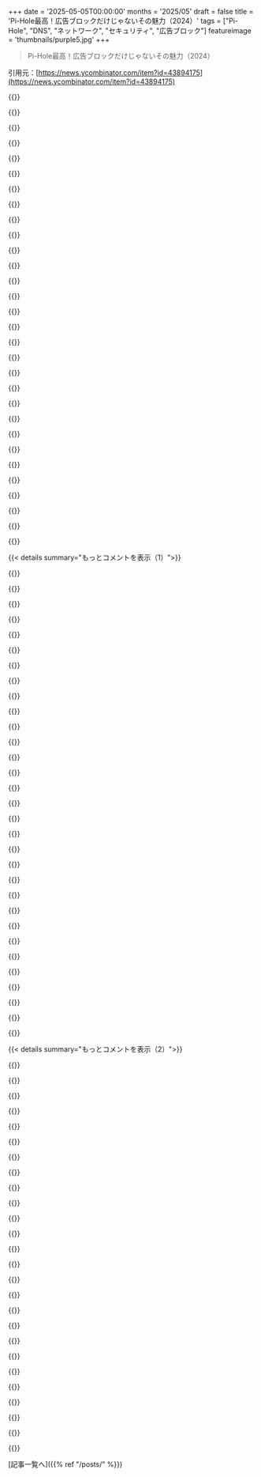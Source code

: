 +++
date = '2025-05-05T00:00:00'
months = '2025/05'
draft = false
title = 'Pi-Hole最高！広告ブロックだけじゃないその魅力（2024）'
tags = ["Pi-Hole", "DNS", "ネットワーク", "セキュリティ", "広告ブロック"]
featureimage = 'thumbnails/purple5.jpg'
+++

> Pi-Hole最高！広告ブロックだけじゃないその魅力（2024）

引用元：[https://news.ycombinator.com/item?id=43894175](https://news.ycombinator.com/item?id=43894175)




{{<matomeQuote body="Pi-Hole 長年使ってるけど、これなしじゃ生きられないわ。 Unbound と組み合わせて独自の再帰 DNS にして爆速だよ。 Smart TV とかの怪しい DoH/DoT 通信も OPNSense の firewall で全部 Pi-Hole に強制リダイレクト。 IoT も安全に管理できるし、外出先からは WireGuard VPN だけ。 最近の stats は Domains on List: 500k, Total queries: 43k, Queries Blocked: 17k, Percentage Blocked: 39%。 スマホも GrapheneOS でアプリも制限してるから、ログ消したばっかだけど低めかな。" userName="h4kunamata" createdAt="2025/05/06 02:55:22" color="#ff33a1">}}




{{<matomeQuote body="＞ DoT とか DoH をどうやって Pi-Hole に？<br>firewall でポート通してるみたいだけど、DoH って 443 使うじゃん？ Samsung が 443 で DoT とか使ったらどうなるの？特定の宛先だけ？<br>うちも似た設定だけど、Pi-Hole はやめて OPNSense の Unbound にリスト入れてる（あんま変わんなかったけど）。うちの Smart TV はひどすぎて抜線したわ（これで Dumb TV になって最高）。Chromecast 使おうと VLAN 分けてネットなしにしてみたけどダメだったな。" userName="vladvasiliu" createdAt="2025/05/06 06:17:29" color="#ff5c5c">}}




{{<matomeQuote body="前にシェアした labzilla.io のブログ見た？ firewall 設定は必須だよ。 443 全部じゃなくて、 public-dns.info のリストにあるパブリック DNS 宛てだけブロックするんだ。 Samsung QLED TV が Google:443 で DNS しようとしても OPNSense がブロックして Pi-Hole にリダイレクト（NAT もいるよ）。高い Smart TV を Dumb にしたくないしねw 電源入れると Pi-Hole のログがやばいことになるわ。 dig で Google:443 に飛ばしても Pi-Hole で見えるけど、ブラウザで開くと OPNSense がブロックする、みたいな。 853(DoT) は簡単ブロックだよ。" userName="h4kunamata" createdAt="2025/05/06 06:51:54" color="#ff33a1">}}




{{<matomeQuote body="うちも AdGuard と OPNSense で似た設定だよ。 DoH サーバーの IP リストなら、 dibdot/DoH-IP-blocklists にあるのも使えるよ（IPv6 もある）。" userName="illiac786" createdAt="2025/05/07 13:27:41" color="">}}




{{<matomeQuote body="それもいいけど、 public-dns.info のリストの方がずっと大きいよ。" userName="h4kunamata" createdAt="2025/05/07 23:26:05" color="">}}




{{<matomeQuote body="それもいいけど、 firewall で HTTP/S プロキシ立てて、他全部（ホワイトリスト以外）ブロックするってのはどう？" userName="silon42" createdAt="2025/05/06 11:39:23" color="">}}




{{<matomeQuote body="プロキシに対応してないデバイスもあるし、それだと UDP 通信（RTP とか QUIC とか）も全部ブロックすることになっちゃうよ。ネット使うのがすごく不便になると思う。" userName="illiac786" createdAt="2025/05/07 07:29:10" color="">}}




{{<matomeQuote body="Unbound と Pi-Hole を一緒に使う設定とか、DNS リクエストを全部強制リダイレクトするやり方で、分かりやすい最新ガイドないかな？前にやろうとしたけど、難しすぎて諦めたんだよね。" userName="dayone1" createdAt="2025/05/07 19:40:36" color="">}}




{{<matomeQuote body="前にリンクしたブログ（labzilla.io）見ればいいよ。強制するには firewall ルールが絶対必要。前は設定間違えてバイパスされちゃったんだよね。システムクラッシュで再構築した時に、正しいルールの場所が分かったんだ。シェアしたブログに全部書いてあるから、それ見れば大丈夫だよ。" userName="h4kunamata" createdAt="2025/05/07 23:22:51" color="#38d3d3">}}




{{<matomeQuote body="やってることはすごいしエラいと思うけど、61%もブロックされてないってことは、データまだ漏れてるってことだよ。追跡の精度は落ちるかもだけど、完全に防げてるわけじゃないよね。正確な線じゃなくて印象派の絵みたい、って感じかな。俺は Pollack の絵みたいに、全く追跡できない状態になりたいんだ。" userName="brewdad" createdAt="2025/05/06 05:53:21" color="">}}




{{<matomeQuote body="君の言いたいことはわかるよ。俺には全部の99%をブロックする必要はないんだ。<br>例えば、銀行アプリとかGoogle使って通知送ってるのが多いから、全部ブロックし始めたら何も使えなくなるよ。まあ、君みたいにもっとブロックできるのはすごいけど、俺はそこまでしてないな。ブロックするのに夜を徹したこと何回もあるけどね（笑）Redditは、static.reddit.comをブロックしたせいで今家で見れないんだ。<br>API問題以来、全然使わなくなったけど、前は毎日何時間も無駄にしてたからね。正直、やめて超ハッピーだよ（笑）唯一諦めたのはYouTubeだね。YouTube Premiumには価値があると思ってる。<br>Spotifyはマジで最悪。YouTube MusicはDJリミックスとか古い音楽とか、他では聴けない音楽が聴けるし、オフライン再生もできるけど、Spotifyはダメだったね。俺はYouTubeしか見ないよ。テレビニュースは今は全く役に立たないね。しっかりしたニュースチャンネルもあるし、とにかく、広告ブロックして無料版使うよりは、お金払って見てるよ。<br>だってさ、広告ありで音楽聴くとか無理でしょ？勘弁してよ（笑）" userName="h4kunamata" createdAt="2025/05/06 07:03:25" color="">}}




{{<matomeQuote body="HNによくいる「もうPi-Hole持ってるわ」って人向けに言うと、ローカルDNSを迂回するアプリやデバイス（例えばNew York TimesアプリはハードコードされたDNSサーバーを使うみたい）を修正するiptablesの設定が本文（TFA）に載ってるから読んでみて。試してないけど、これは良さそうだよ。<br>追記：返信で、ネットワーク作業があんまり得意じゃない俺はこの件で間違ってるかも、って言われたわ。だから、話半分で聞いてくれ。" userName="mikestew" createdAt="2025/05/05 15:52:09" color="">}}




{{<matomeQuote body="まあ、心配しないで。ブラウザとかはみんなDNS-over-HTTPSに移行してて、このレベルの制御はバイパスしてきてるから。ネットワークにTLS終端プロキシを置くか、このイタチごっこは諦めるしかないね。" userName="wang_li" createdAt="2025/05/05 16:23:26" color="#ff5c5c">}}




{{<matomeQuote body="ハードコードされたDoHサーバーに依存するやつも増えてて、ブロックやリダイレクトがますます難しくなってるよ。ルーターでPi-HoleやAdguard Homeを動かして、特定のリストに基づいてブロックする必要があるね（つまり[1]）。[1] https://github.com/dibdot/DoH-IP-blocklists" userName="elashri" createdAt="2025/05/05 16:04:55" color="#45d325">}}




{{<matomeQuote body="君が言うこのイタチごっこでは、今の「動き」は既知のDoHサーバーに対応するIPの厳選リストってことだけど、それはそれで良いとしてさ…<br>もし敵が、通信したい普通のホスト名（例: endpoint.samsung.com）と同じホスト名でDoHリクエストにも応答することにしたら、それってもう勝ち確の動きじゃない？<br>例えば、あるアプリやアプライアンスがendpoint.samsung.comにHTTPSで通信する場合、同じendpoint.samsung.com宛てのDoHリクエストをどうやってブロックするの？" userName="rsync" createdAt="2025/05/05 19:03:58" color="#ff5733">}}




{{<matomeQuote body="確かに、DoHはアメリカのめちゃくちゃニッチな問題、つまりプロバイダがユーザーのDNSログを売る能力があったことへの解決策だったんだよね。プライバシー保護がある普通の国ではそもそもそんなことはないんだ。<br>このモデルだと、DoHはローカルDNS制御を回避するから悪いことなんだよ。<br>アプリが常に独自の仕組みを使ったりサーバーをハードコードしたりできるのはわかるけど、DoHが救世主みたいに見られてるのが嫌なんだよね。ヨーロッパのユーザーには何のメリットもないし、デメリットしか増やしてないのに。" userName="wkat4242" createdAt="2025/05/05 22:21:32" color="#ff5c5c">}}




{{<matomeQuote body="公平に見て、Pi-Holeを動かすくらいギークな人なら、ブラウザでDoHをオフにする設定オプションを見つけるのに苦労することはないだろうね。" userName="gbuk2013" createdAt="2025/05/05 16:29:22" color="">}}




{{<matomeQuote body="あなたのコメント意味不明なんだけど。DoHプロバイダは依然としてリクエストをログして売れるからね。<br>DoHは中間者があなたのリクエストを盗み見たり、応答を偽造したりするのを防ぐものだよ。HTTPSと全く同じ。<br>2025年にインターネット経由で何かを平文で送るのは、もう犯罪的な過失だよ。" userName="diogocp" createdAt="2025/05/06 01:31:04" color="#ff33a1">}}




{{<matomeQuote body="ブラウザでDoHをオフにするんじゃなくて、広告ブロッカーをインストールしろよ。DNSブロックリストのポイントは、スマホとかテレビとか、設定できないデバイスの広告を取り除くことなんだから。" userName="int0x29" createdAt="2025/05/05 18:02:33" color="#ff33a1">}}




{{<matomeQuote body="DNSトラフィックを暗号化するのにHTTPSは必須じゃないんだよね。DNS-over-TLSは存在するけど、DNS-over-HTTPSに比べて全然普及してない。たぶん理由は、HTTPSトラフィックが全部ポート443を通るから、「検閲」が難しくなるんだと思う。DNSトラフィックが普通のウェブトラフィックと少し区別しにくくなるからね。<br>DNSパケットをHTTPペイロードにカプセル化するのは、どうも奇妙に感じるな。なんかDOCSISに似てる気がする。あれはイーサネットフレームをMPEG-2 Transport Streamパケットにカプセル化してるんだ（冗談じゃないよ）。" userName="koito17" createdAt="2025/05/06 01:57:26" color="#ff5c5c">}}




{{<matomeQuote body="DNSインターセプションをマジでやるならさ、<br>a) IPv4 onlyはもう終わってるってことにして（ってふりをして）、Aレコードのルックアップは受け付けないようにするんだ。<br>b) AAAAルックアップごとに新しいIPv6アドレスを返して、それを実際のアドレスにNATする（これでNAT64も使えるから、クライアントがIPv4ホストに繋がるようにできる）。<br>で、クライアントには設定したIPv6アドレスにだけ接続させる。<br>もし誰かがDNS以外でアドレス解決を忍び込ませても、クライアントは接続できなくなるってわけ。<br>（これ、めっちゃめんどくさいけど、まあそういうもんだよ）" userName="toast0" createdAt="2025/05/05 22:40:22" color="#ff33a1">}}




{{<matomeQuote body="80と443以外のポートはデフォルトでブロックされてるし、HTTPS越しの何でもかんでも通信も時間の問題だね。ちゃんと設定したTLS MITMプロキシがあれば、証明書ピン留めだけが覗き見を防げるけど、それだと接続もできなくなる。だから、セキュリティやプライバシー的には勝ちかもしれないけど、もし自分がそういう環境の中から安全なネットワークにVPN接続する必要があるなら、オープンインターネットとしては負けって言えるかもね…。" userName="baq" createdAt="2025/05/06 05:36:56" color="#ff5733">}}




{{<matomeQuote body="いや、それは修正方法じゃないし、そのiptablesの設定はルーターの上だよ。Port 53のDNSリクエストしかキャッチできない。ルーターじゃできないDoHはキャッチできないよ、それにはファイアウォールが必要だね。" userName="bongodongobob" createdAt="2025/05/05 17:32:53" color="#38d3d3">}}




{{<matomeQuote body="ポート番号で特定のプロトコルが決まるわけじゃないよ。Port 443で好きなこと何でも動かせる。あとさ、俺も全部HTTPSで動かすのはマジで悪いアイデアだと思う。でも、そうはならないと思うけどね。" userName="wkat4242" createdAt="2025/05/06 10:20:24" color="">}}




{{<matomeQuote body="勝手にUDP/TCPポートを開けるアプリ？それってApp Storeのポリシーで却下されるべきじゃないの？" userName="silverwind" createdAt="2025/05/05 16:11:14" color="">}}




{{<matomeQuote body="＞ 例えば、New York Timesアプリは独自にハードコードされたDNSサーバーを使ってるみたいだね。試してないけど、TFAにはその修正方法があるように見えるって。<br>TFAのあのコマンドは、Port 53のトラフィックをPi-Holeにリダイレクトするだけだから、アプリが独自の名前解決をするのを防ぐには不十分だよ。例えば、TelegramアプリにはDNS-over-HTTPSが内蔵されてるけど、あのiptablesチェーンじゃ何もできないんだ。" userName="ignoramous" createdAt="2025/05/05 16:02:23" color="#ff5733">}}




{{<matomeQuote body="証明書ピン留めって、最初の選択肢も無くしちゃうの？自分のトラフィックを検査するのがもうダメになるシステムになっていくのかな、何か見落としてる回避策ってある？" userName="mikevin" createdAt="2025/05/05 17:22:39" color="">}}




{{<matomeQuote body="できるよ。でもクライアント側の企業プロキシ/ファイアウォールは、本当にそうさせたくないと思ってるんだよね。まぁ、そういうもんだよ。" userName="baq" createdAt="2025/05/06 12:00:08" color="">}}




{{<matomeQuote body="残念！私はfortinet持ってるけど、これができるんだ…。あ、でもTLS 1.1までだったかな、それに遅いんだよね。ソフトウェアの名前忘れちゃったけど、前は終了させて再暗号化するツールがいくつかあったな。でもね、dnssecはそれ自体がまた別の課題なんだよ。" userName="notarealllama" createdAt="2025/05/05 16:29:21" color="">}}




{{<matomeQuote body="ていうか、今はもう自分のウェブブラウザすら完全にコントロールできないし、広告ブロッカーもどんどん弱体化してるんだよね。これはもう大変な苦戦だよ、マジで。" userName="hnuser123456" createdAt="2025/05/05 20:11:29" color="">}}




{{< details summary="もっとコメントを表示（1）">}}

{{<matomeQuote body="俺んちはAdguardに加えてZenarmorも動かしてるよ。これはDoHトラフィックを検知して遮断できるんだ。有料だけど、DoHが心配ならこれが一番簡単なブロックツールだと思う。うちでDoHを使おうとするのはパートナーのiPhoneだけだな。何度か試して失敗すると、trackerをブロックしてくれるAdguard DNSを使ってくれるよ。" userName="pimeys" createdAt="2025/05/05 21:56:43" color="#785bff">}}




{{<matomeQuote body="そういえば、piholeが落ちたらネットワークおかしくならない？前はワークステーションでDNS上書きしてたけど、そのiptables設定だと許可されてないDNSトラフィック全部ブロックしちゃうよね？" userName="tenacious_tuna" createdAt="2025/05/06 03:40:34" color="">}}




{{<matomeQuote body="AAAAルックアップごとに新しいIPv6アドレスを返して、それを実際のアドレスにNATする（NAT64でクライアントがIPv4ホストに繋がるようにできる）。<br>この技術はうちのAndroidファイアウォールアプリでまさに使ってるんだよ。クライアントのAAAA/Aリクエストなんて月に3.5万件も超えないから、IPv4もできる（ドメインのハッシュ値をRFC6598の予約サブネットにマッピング）。<br>あと（もっとシンプルに）ユーザー設定のリゾルバが名前解決しなかったIPへの接続を全部ドロップする機能もある。＞ （これ大変だろうけど、まあそういうもんだよね）<br>まったくだ。" userName="ignoramous" createdAt="2025/05/05 23:54:43" color="#ff33a1">}}




{{<matomeQuote body="このイタチごっこは続くね。次の世代はself hostedなarchive.phみたいなホストが出てきて、全部読み込ませてからPDFとかWeb 1.0みたいなファイルにまとめてくれるんじゃないかな。よく見るやつをプリロードしてくれるブラウザ拡張とか、需要に応じてレンダリング済みのサイトをまとめてtorrentで共有するサービスとかでもいいな。<br>追記：AIは嫌いだけど、広告を全部花の絵に置き換えてって言えたら最高だね。" userName="gosub100" createdAt="2025/05/05 23:14:20" color="#38d3d3">}}




{{<matomeQuote body="それはそうなんだけど、ホームネットワーク上の全デバイスでDoHを無効にしたいんだよね。ほとんどのデバイスは直接設定変更できないし。" userName="freedomben" createdAt="2025/05/05 17:58:02" color="">}}




{{<matomeQuote body="それはThe Internet Junkbusters ProxyとかPrivoxyがめっちゃ得意だったことだね。" userName="DrillShopper" createdAt="2025/05/06 02:00:11" color="">}}




{{<matomeQuote body="それからamazon sidewalkってのもあるけど、これはテレビのwifi基板引っこ抜くしかないらしいよ。" userName="woleium" createdAt="2025/05/05 18:52:00" color="">}}




{{<matomeQuote body="FirefoxではAdBlockersは無効化されてないよ。" userName="Larrikin" createdAt="2025/05/06 00:39:28" color="">}}




{{<matomeQuote body="”ブラウザでオフにしちゃダメ。自分で設定できるならad blocker入れなよ。DNS block listsのポイントは、スマホやTVとか設定できないものの広告を消すことだよ。”<br>そうそう、それに…<br>広告をブロックするだけじゃないんだよ。自分でコントロール/設定できないデバイスのいろんなtrackerとか、いらないこっそりした”telemetry”とか”updates”もブロックするためなんだ。" userName="nobody9999" createdAt="2025/05/05 21:03:16" color="#45d325">}}




{{<matomeQuote body="マシンをコントロールできるなら、努力次第でpinningはいつも破れるよ。でもIoTデバイスとなると、うん、もうそうなってるね。" userName="jcalvinowens" createdAt="2025/05/06 16:56:02" color="">}}




{{<matomeQuote body="ブラウザの設定でDoHを防いで会社のDNSを使わせるようにできるんだって。俺はPi経由でトラフィック流すために、全部のブラウザでこの設定してるよ。Pi-HoleじゃなくてunboundをPiで直接動かしてるんだけど、unboundの方が最初は設定大変だけど、Pi-Holeより機能多いんだ。例えばunboundならブロックリストでワイルドカードも使えるしね。<br>もちろん、ファイアウォールレベルで既知のDoHサーバー全部ブロックしたり、ルーターにPiをDNSとして使うように強制したりするのと併用しても全然大丈夫だよ。" userName="TacticalCoder" createdAt="2025/05/06 01:18:48" color="#45d325">}}




{{<matomeQuote body="ブレーカーが何回か落ちて、ルーターが壊れちゃったんだ。もう10年近く前のルーターだから、別に驚かないけどね。<br>そのせいでPi-Holeも一時的に使えなくなってるんだ。<br>Pi-Holeで”インターネットと戦う”のに時間かけてたけど、今回壊れてみて、もっと少ないウェブサイトだけ見て、あんまり接続機器を持たずに、外で作業したり本読んだりする方がいいなって感じてるよ。<br>Javascriptブロックもかなり効果あるけど、結局、変なウェブサイトとかウェブアプリとかを避けるのが唯一の長期的な解決策な気がするな。" userName="everdrive" createdAt="2025/05/05 20:20:56" color="">}}




{{<matomeQuote body="俺も”技術との付き合い方を間違えてる”って強く感じてる一人だよ。よくネタにもなるけど、技術が私たちのためにあるんじゃなくて、私たちが技術のためにあるみたいになっちゃってるよね。<br>君のアプローチいいと思うな。技術とは軽く付き合う感じで、役立つところで使って、そうじゃないところは無視するってやつ。<br>もちろん、無視できない時は難しいんだけどね、それもまた大変なことだよね。" userName="mberlove" createdAt="2025/05/06 17:16:40" color="">}}




{{<matomeQuote body="Pi-holeがたまに普通のウェブサイト見れなくしちゃうこと、みんなどう対処してる？<br>数ヶ月使ってたんだけど、ある日支払いサイトにログインしようとして30分もダメで、Pi-hole動いてたの思い出したんだ。<br>特定のURLをホワイトリストに入れればいいのは分かってるんだけど、その時は諦めてPi-hole止めちゃったよ。" userName="vagab0nd" createdAt="2025/05/12 01:58:45" color="">}}




{{<matomeQuote body="まず、これはPi-Holeへの不満じゃなくて、企業が広告を組み込む方法への不満ね。<br>Pi-Hole使ってて困るのが、広告がないと動かないサービス（Paramount+とか）や、Google検索の広告リンクが機能しないこと。<br>これらの回避策知ってる人いる？Pi-Hole自体は本当に気に入ってるんだけどね。(友達に”黙ってろ”って言われるけど笑)<br>追記：記事に書いてたホワイトリスト登録とか、Google広告については広告ブロッカーを再度入れるのがいいかもって思った。" userName="xracy" createdAt="2025/05/05 18:10:21" color="#ff5c5c">}}




{{<matomeQuote body="EdgeブラウザにuBlock Origin入れたら、YouTubeも広告なしで完璧に見れるよ。" userName="chihuahua" createdAt="2025/05/05 18:18:19" color="">}}




{{<matomeQuote body="Firefoxもちゃんと動くよ。俺のuBlockでは1020万件ブロックしてるけど、YouTubeとか他のサイト全部、広告なしで完璧に見れてる。" userName="squigz" createdAt="2025/05/05 23:53:17" color="">}}




{{<matomeQuote body="YouTubeが壊れたのは、多分 `jnn-pa.googleapis.com` がブロックリストに入ってたからじゃないかな。これを「Exact allow」リストに追加するといいよ。<br>`googleadservices.com` も許可できるけど、俺的にはやりすぎだと思うな。俺はそういう（広告）結果はクリックしない習慣がついたよ。" userName="happyhacks" createdAt="2025/05/06 03:22:52" color="#38d3d3">}}




{{<matomeQuote body="あと、YouTubeにログインしないでおくのも、広告ブロッカー対策を避けるのには有効みたいだよ。今のところはね。" userName="bluescrn" createdAt="2025/05/06 08:27:22" color="#785bff">}}




{{<matomeQuote body="あれを直すにはさ、Pi-HoleのUIからログを見て、ブラウザの邪魔してるドメインをホワイトリストに入れればいいんだよ。Googleの検索広告の問題も俺はすぐ直せたんだ。他のサービスが依存してるやつも、また探してホワイトリストに入れれば、そんな難しくないよ。残念ながら、Pi-Holeですべてを止められるわけじゃないんだけどね。" userName="NoPicklez" createdAt="2025/05/06 03:35:37" color="#45d325">}}




{{<matomeQuote body="それも一つの手だよね、うん。でもさ、今の世の中で敵対的じゃない製品見つけるのってマジ難しいんだよ。だいたい、どれくらい敵対的か、そして自分がそれに耐えられるか、またはコントロールできるかの問題になるんだよね。" userName="NoPicklez" createdAt="2025/05/08 03:07:43" color="">}}




{{<matomeQuote body="Googleの問題だけど、俺は過去2週間Kagiを検索ツールとして使ってて、すげー気に入ってるんだ。広告なしで最高の結果だし、パーソナライズもできるんだよ。今は無料版だけど、たぶんすぐ課金すると思う。" userName="perdomon" createdAt="2025/05/06 13:54:36" color="#ff5733">}}




{{<matomeQuote body="コストと簡単さで言えば、俺的にはNextDNSの方が断然楽だよ。スマホとかPCに気の利いたアプリがあって、外出先でもオンオフできるし、ルーターにも設定できるんだ。技術詳しくない家族とかにも優しくてマジ楽。" userName="itchyouch" createdAt="2025/05/05 16:42:29" color="#ff5733">}}




{{<matomeQuote body="俺は自分のデバイスはもちろん、技術詳しくない家族のTVとかスマホでも使ってるんだよね。でも心の奥底で、いつかあいつらが態度変えてデータ業者に売って、俺の通信履歴が全部そこに集められるんじゃないかって予感がするんだ。前は安いVPSで個人用のAdGuard-Homeを動かしてたんだけど、NextDNSが非推奨にしてからやめちゃったんだ。また動かし始めなきゃいけないかもなー。" userName="n_ary" createdAt="2025/05/05 18:36:43" color="#785bff">}}




{{<matomeQuote body="俺、数年前にPi Hole試したんだ。最近NextDNSを知って、自宅のルーターを設定して使ってみたら、ワオ、マジでずっと簡単だわ。" userName="glial" createdAt="2025/05/06 01:57:06" color="">}}




{{<matomeQuote body="NextDNSは、ブロックを簡単にオンオフできるアプリを探してる人には答えにならないよ。iOSとiPadOSのNextDNSアプリは5年近く更新されてなくて、オンオフスイッチが壊れてるんだ（これは俺が何年も悩まされてるから分かる）。iOS/iPadOSでアプリ使うなら（VPNプロファイルじゃなくて）、NextDNSがオンか知りたかったらいつでもtest.nextdns.ioをブラウザで開いて、「unconfigured」か特定のエンドポイントが表示されるか確認しなきゃダメ。俺にとっては、これでランダムに動いたり動かなかったりするのが証明されちゃった感じ。" userName="AnonC" createdAt="2025/05/06 02:58:24" color="#ff5733">}}




{{<matomeQuote body="俺はPi-hole大好きなんだけど、彼が155ドルのキットとキーボード、マウス、モニター推奨してるのにマジビックリしたわ。俺のPi-holeはPi Zero 2Wで動いてて、電源はUSB接続。設定は全部SSHでやって、費用は25ドルくらいだった。ネットワーク設定できるなら、SSHも絶対分かるはずだよ。" userName="perdomon" createdAt="2025/05/06 12:06:07" color="#38d3d3">}}




{{<matomeQuote body="FWIW、Pi Zero 2ですらオーバースペックだよ。俺のPi-holeは、初代のPi Zeroに同じmicroSDカード使って、ルーターのUSBポートから電気もらって3年近く動いてるもん。" userName="sgbeal" createdAt="2025/05/06 16:09:18" color="#ff33a1">}}




{{<matomeQuote body="オリジナルの Pi zero に USB Ethernet つけても普通に動くよ。" userName="tonymet" createdAt="2025/05/06 14:07:26" color="#38d3d3">}}




{{<matomeQuote body="1. それ全くその通りなんだけど、見つけにくかったんだよね。<br>2. 最初は WiFi で DNS やるの躊躇してたんだけど、コメント読んだらみんな全然問題ないみたいで。うちのもルーターのすぐ隣で半年動いてるけど、全然遅延とかないから大丈夫だと思うよ。" userName="perdomon" createdAt="2025/05/06 15:00:09" color="#785bff">}}

{{</details>}}




{{< details summary="もっとコメントを表示（2）">}}

{{<matomeQuote body="＞ WiFi で DNS やるの躊躇してたんだけど、コメント読んだらみんな全然問題ないみたいで<br>ぶっちゃけ、それ俺も最初の懸念だったんだ。ほぼ３年経つけど、Pi-Hole を WiFi 経由で動かしてて一度も問題起きたことないよ。" userName="sgbeal" createdAt="2025/05/06 16:11:09" color="#38d3d3">}}




{{<matomeQuote body="使えるのは合ってるけど、DNS は低遅延が一番重要なサービスなんだよね。干渉のない良い WiFi なら平均 2ms、標準偏差 0.2-0.4ms の ping 分布が得られる。Ethernet は平均 0.2ms、標準偏差 0.01 SD。<br>問題になるのは外れ値で、電波干渉があると起こる。WiFi は基地局が干渉回避のためにバンドを移動するダイナミックなシステムだからね。" userName="tonymet" createdAt="2025/05/06 17:01:23" color="#45d325">}}




{{<matomeQuote body="＞ 干渉のない良い WiFi なら平均 2ms、標準偏差 0.2-0.4ms の ping 分布が得られる<br>俺は家庭内 LAN の用途では、これらの速度に機能的な差はないと思うな。どっちの値も人間が違いを知覚できるレベルよりはるかに低いし。" userName="sgbeal" createdAt="2025/05/07 10:14:53" color="#ff33a1">}}




{{<matomeQuote body="同意だけど、テストしないと分からないよ。Ethernet の結果はケーブルが悪くない限りアプリ間でめちゃくちゃ安定してる。WiFi は同じ場所でも日によって10000倍とか変動する可能性があるんだ。" userName="tonymet" createdAt="2025/05/07 17:09:37" color="#ff5733">}}




{{<matomeQuote body="大体は大丈夫だけど、特殊なケースだけね。初代 zero W と 2.4GHz ラジオだと、電子レンジがマジで干渉源だった。<br>USB は実験として使ってただけで、普通の zero を他にどうしたらいいか分からなかったんだ。<br>5ドルのボードがこんなにうまく動くなんてすごいね！君の投稿見れて嬉しかったよ。" userName="tonymet" createdAt="2025/05/06 16:57:40" color="#ff5c5c">}}




{{<matomeQuote body="俺が欲しいのは Pi-Hole の上にファイアウォールみたいな機能だな。Pi-Hole 経由じゃない接続や、ブロック対象ドメインに解決される RDNS はブロックしたい。DoH とかでネットワーク制御回避するデバイスが増えたけど、ルーティングは必要だから遮断は可能なんだ。" userName="iramiller" createdAt="2025/05/05 19:57:46" color="#45d325">}}




{{<matomeQuote body="記事の著者だよ（mpweiher さん、投稿ありがとう）。Pi-Hole は、間違いなく、うちの家庭で最高のインフラ投資だった。今、200万以上のドメインをブロックしてるけど、パフォーマンスはすごく良いよ。" userName="dend" createdAt="2025/05/05 20:14:38" color="#45d325">}}




{{<matomeQuote body="なんで DNS レベルでしかブロックしない Pi-hole をわざわざ使うのか、全然理解できないな。DOM レベルでブロックできる uBlock Origin を使えばいいのに。uBlock Origin の方がセットアップ簡単だし安いし、メンテも少ないし、もっと効果的だよ。" userName="jstanley" createdAt="2025/05/05 16:22:25" color="#38d3d3">}}




{{<matomeQuote body="Pi-holeならスマートデバイス（TVとか食洗機とか）のテレメトリもブロックできるし，スマホが繋がるVPN上で動かせば，スマホアプリの広告やトラッキングもブロックできるんだよ．記事にも書いてあったけど，Pi-holeはブラウザの広告ブロックを補完するもので，置き換えるもんじゃないからね．" userName="dvratil" createdAt="2025/05/05 16:36:56" color="#45d325">}}




{{<matomeQuote body="俺はそういうデバイス，ネットに繋がないだけだけどね．" userName="timbit42" createdAt="2025/05/05 18:01:36" color="">}}




{{<matomeQuote body="TVでYouTube見たい人もいるんだって．" userName="ThrowawayTestr" createdAt="2025/05/05 18:45:08" color="">}}




{{<matomeQuote body="俺はTVでYouTube見てるよ．FirefoxとuBlock Origin使ってね．TVにノートPC繋いでBluetoothキーボード使ってるんだ．今まで見たどのスマートTVより，全然いい体験だよ．" userName="jstanley" createdAt="2025/05/05 18:51:14" color="#45d325">}}




{{<matomeQuote body="なんで一部の人がそのセットアップやりたくないのか，正直わかんないの？" userName="Mashimo" createdAt="2025/05/06 08:13:32" color="">}}




{{<matomeQuote body="いや，反対する理由がバカげてるね．Firefoxの体験はどんなスマートTVアプリより全然いいし，簡単でしっかり広告ブロックもできるんだから．なんでみんなやりたがらないのか一番の推測は，宣伝されてないことはやらないように条件づけられてるせいかも．ノートPCをTVに繋いで最高のスマートTV体験をしよう，なんて広告誰も出してないからね．" userName="jstanley" createdAt="2025/05/06 10:25:55" color="#ff5733">}}




{{<matomeQuote body="いいところは言われなくてもわかるよ，理解してる．でも，ソファに座ってスマホでいい動画見つけて，ボタン一つでTVで見たいって人がいる理由もわかるんだ．PCの起動時間もアップデートもなしで，寝ながらキーボード入力とかしたくないんだよ．ファンレスPC買ってunattended-upgrades付きのLinux入れて，もっとすごいのできるってのもわかる．でも，ほとんどの人はやり方知らないか，そんな面倒なことはしたくないんだよ．" userName="Mashimo" createdAt="2025/05/06 11:23:31" color="#ff5733">}}




{{<matomeQuote body="俺の場合はこれが理由かな：<br>ー スマホアプリ，TV，Safari，Chromeの中で動いてほしいから<br>ー Chromeの拡張機能を信用できないから．広告ブロッカー入れる時に，ブラウザに表示される全部読める可能性あるよ，ってめっちゃ怖い警告が出るんだ．<br>こういう拡張機能は途中で持ち主が変わって，新しいコード送られるリスクもある．銀行やメールの画面を勝手に送られるのはイヤなんだよ．" userName="FredPret" createdAt="2025/05/05 17:24:40" color="#785bff">}}




{{<matomeQuote body="それに，ほとんどの人がリビングに置きたいと思ってるよりずっと大げさなんだよ．うちの奥さんは，たまにYouTubeに広告が出るくらいなら，変なパソコンがずっと繋がってる方がイヤだって言ってる．片手で操作できるリモコンより扱うのが難しいってのもあるしね．" userName="dividedcomet" createdAt="2025/05/05 19:14:46" color="#ff33a1">}}




{{<matomeQuote body="”ブラウザに表示される全部読める可能性あるよ”<br>ブロッカーがページの中身見れなかったら，どうやって動くのかわかんないけどね…" userName="swiftcoder" createdAt="2025/05/05 17:34:53" color="">}}




{{<matomeQuote body="uBlockはブラウザ専用だから、他のアプリやスマートデバイス、ゲーム機には効かないんだよね。だから両方使うのが一番いいよ。" userName="crtasm" createdAt="2025/05/05 16:28:37" color="#45d325">}}




{{<matomeQuote body="俺も両方使ってるよ。ブラウザ以外の通信もブロック。Pi-Holeが動いてないときはすぐわかる。メンテが少ない件だけど、普段全然気にしてないよ。自動更新だし、必要なら勝手に再起動。ほぼ放置で大丈夫だから、存在忘れるくらい楽。" userName="Twirrim" createdAt="2025/05/05 17:21:23" color="#ff33a1">}}




{{<matomeQuote body="”uBlockはブラウザだけ...”うん、でもさ、他のデバイスやアプリってDoHに移行する（あるいはもうしてる）んじゃない？そうなるとPi-HoleとかNextDNSって意味なくなるよね...TLS通信全部プロキシしてブロックすればいいけど、欲しい通信とDoHが同じFQDNだったら手詰まり？" userName="rsync" createdAt="2025/05/05 19:08:10" color="#ff5733">}}




{{<matomeQuote body="そうそう、だから俺はDNSレベルでブロックしてるんだ。" userName="FredPret" createdAt="2025/05/05 18:11:05" color="">}}




{{<matomeQuote body="”キーボードで動画探すのが...”って、また君は自分の話？ソファで寝転がってる人にはキーボードなんて邪魔なだけ。YouTubeアプリからコピペしてFirefoxアプリ経由でPCに送るとか、キャストボタン一発で済むのに超ダルい。スマホばっか使う人も多いんだから、YouTubeアプリ使うのが楽なんだよ。" userName="Mashimo" createdAt="2025/05/06 14:38:25" color="">}}




{{<matomeQuote body="スマホだからって、必ずしも追跡や広告があるわけじゃないよ。GrapheneOSとかF-Droidとか見てみて。" userName="akimbostrawman" createdAt="2025/05/06 09:06:16" color="#ff5733">}}




{{<matomeQuote body="あー、YouTubeアプリ使うのはダメだよ！Firefoxでウェブ版なら広告ブロックできるのにさ。" userName="jstanley" createdAt="2025/05/06 20:47:20" color="">}}

{{</details>}}



[記事一覧へ]({{% ref "/posts/" %}})

